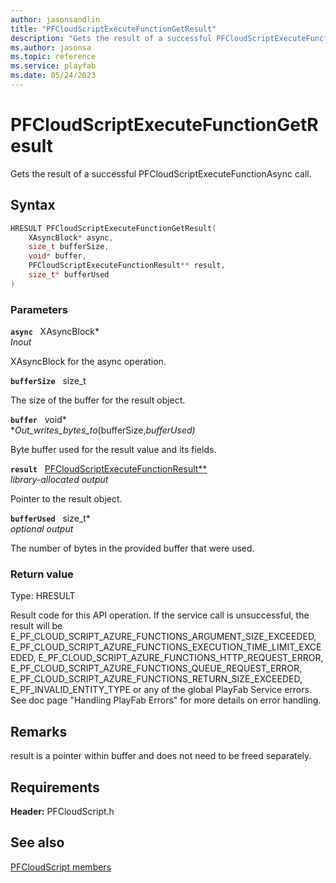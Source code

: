 ```yaml
---
author: jasonsandlin
title: "PFCloudScriptExecuteFunctionGetResult"
description: "Gets the result of a successful PFCloudScriptExecuteFunctionAsync call."
ms.author: jasonsa
ms.topic: reference
ms.service: playfab
ms.date: 05/24/2023
---
```


# PFCloudScriptExecuteFunctionGetResult  

Gets the result of a successful PFCloudScriptExecuteFunctionAsync call.  

## Syntax  
  
```cpp
HRESULT PFCloudScriptExecuteFunctionGetResult(  
    XAsyncBlock* async,  
    size_t bufferSize,  
    void* buffer,  
    PFCloudScriptExecuteFunctionResult** result,  
    size_t* bufferUsed  
)  
```  
  
### Parameters  
  
**`async`** &nbsp; XAsyncBlock*  
*_Inout_*  
  
XAsyncBlock for the async operation.  
  
**`bufferSize`** &nbsp; size_t  
  
The size of the buffer for the result object.  
  
**`buffer`** &nbsp; void*  
*_Out_writes_bytes_to_(bufferSize,*bufferUsed)*  
  
Byte buffer used for the result value and its fields.  
  
**`result`** &nbsp; [PFCloudScriptExecuteFunctionResult**](../../pfcloudscripttypes/structs/pfcloudscriptexecutefunctionresult.md)  
*library-allocated output*  
  
Pointer to the result object.  
  
**`bufferUsed`** &nbsp; size_t*  
*optional output*  
  
The number of bytes in the provided buffer that were used.  
  
  
### Return value
Type: HRESULT
  
Result code for this API operation. If the service call is unsuccessful, the result will be E_PF_CLOUD_SCRIPT_AZURE_FUNCTIONS_ARGUMENT_SIZE_EXCEEDED, E_PF_CLOUD_SCRIPT_AZURE_FUNCTIONS_EXECUTION_TIME_LIMIT_EXCEEDED, E_PF_CLOUD_SCRIPT_AZURE_FUNCTIONS_HTTP_REQUEST_ERROR, E_PF_CLOUD_SCRIPT_AZURE_FUNCTIONS_QUEUE_REQUEST_ERROR, E_PF_CLOUD_SCRIPT_AZURE_FUNCTIONS_RETURN_SIZE_EXCEEDED, E_PF_INVALID_ENTITY_TYPE or any of the global PlayFab Service errors. See doc page "Handling PlayFab Errors" for more details on error handling.
  
## Remarks  
  
result is a pointer within buffer and does not need to be freed separately.
  
## Requirements  
  
**Header:** PFCloudScript.h
  
## See also  
[PFCloudScript members](../pfcloudscript_members.md)  

  
  
